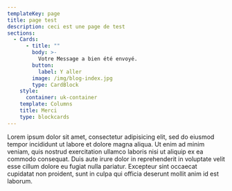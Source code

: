 ```yaml
---
templateKey: page
title: page test
description: ceci est une page de test
sections:
  - Cards:
      - title: ""
        body: >-
          Votre Message a bien été envoyé.
        button:
          label: Y aller
        image: /img/blog-index.jpg
        type: CardBlock
    style:
      container: uk-container
    template: Columns
    title: Merci
    type: blockcards
---
```

Lorem ipsum dolor sit amet, consectetur adipisicing elit, sed do eiusmod tempor incididunt ut labore et dolore magna aliqua. Ut enim ad minim veniam, quis nostrud exercitation ullamco laboris nisi ut aliquip ex ea commodo consequat. Duis aute irure dolor in reprehenderit in voluptate velit esse cillum dolore eu fugiat nulla pariatur. Excepteur sint occaecat cupidatat non proident, sunt in culpa qui officia deserunt mollit anim id est laborum.
